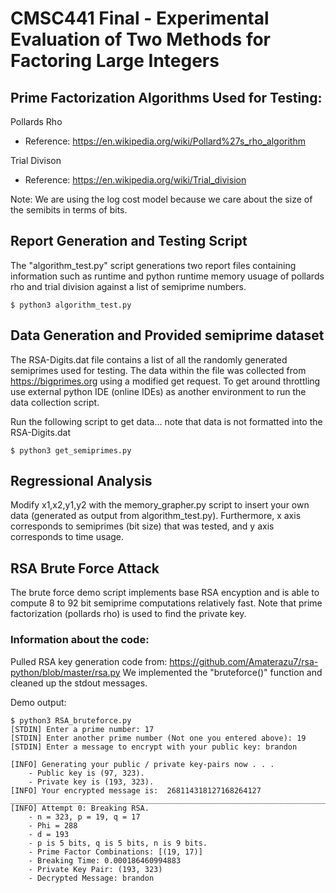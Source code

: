 # CMSC441 Final - Experimental Evaluation of Two Methods for Factoring Large Integers
## Prime Factorization Algorithms Used for Testing: 
Pollards Rho
- Reference: https://en.wikipedia.org/wiki/Pollard%27s_rho_algorithm

Trial Divison
- Reference: https://en.wikipedia.org/wiki/Trial_division

Note: We are using the log cost model because we care about the size of the semibits in terms of bits.

## Report Generation and Testing Script
The "algorithm_test.py" script generations two report files containing information such as runtime and python runtime memory usuage of pollards rho and trial division against a list of semiprime numbers. 

```shell
$ python3 algorithm_test.py
```

## Data Generation and Provided semiprime dataset
The RSA-Digits.dat file contains a list of all the randomly generated semiprimes used for testing. The data within the file was collected from https://bigprimes.org using a modified get request. To get around throttling use external python IDE (online IDEs) as another environment to run the data collection script.

Run the following script to get data... note that data is not formatted into the RSA-Digits.dat
```shell
$ python3 get_semiprimes.py
```

## Regressional Analysis

Modify x1,x2,y1,y2 with the memory_grapher.py script to insert your own data (generated as output from algorithm_test.py). Furthermore, x axis corresponds to semiprimes (bit size) that was tested, and y axis corresponds to time usage.  

## RSA Brute Force Attack
The brute force demo script implements base RSA encyption and is able to compute 8 to 92 bit semiprime computations relatively fast. 
Note that prime factorization (pollards rho) is used to find the private key.

### Information about the code:
Pulled RSA key generation code from: https://github.com/Amaterazu7/rsa-python/blob/master/rsa.py
We implemented the "bruteforce()" function and cleaned up the stdout messages.

Demo output: 
```shell
$ python3 RSA_bruteforce.py
[STDIN] Enter a prime number: 17
[STDIN] Enter another prime number (Not one you entered above): 19
[STDIN] Enter a message to encrypt with your public key: brandon

[INFO] Generating your public / private key-pairs now . . .
	- Public key is (97, 323).
	- Private key is (193, 323).
[INFO] Your encrypted message is:  268114318127168264127
__________________________________________________________________________________________
[INFO] Attempt 0: Breaking RSA.
	- n = 323, p = 19, q = 17
	- Phi = 288
	- d = 193
	- p is 5 bits, q is 5 bits, n is 9 bits.
	- Prime Factor Combinations: [(19, 17)]
	- Breaking Time: 0.000186460994883
	- Private Key Pair: (193, 323)
	- Decrypted Message: brandon
```